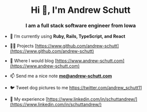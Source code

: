 <h1 align="center">Hi 👋, I'm Andrew Schutt</h1>
<h3 align="center">I am a full stack software engineer from Iowa</h3>

- 🌱 I’m currently using **Ruby, Rails, TypeScript, and React**

- 👨‍💻 Projects [https://www.github.com/andrew-schutt](https://www.github.com/andrew-schutt)

- 📝 Where I would blog [https://www.andrew-schutt.com](https://www.andrew-schutt.com)

- 📫 Send me a nice note **me@andrew-schutt.com**

- 🐦 Tweet dog pictures to me https://twitter.com/andrew_schutt11

- 📄 My experience [https://www.linkedin.com/in/schuttandrew/](https://www.linkedin.com/in/schuttandrew/)
